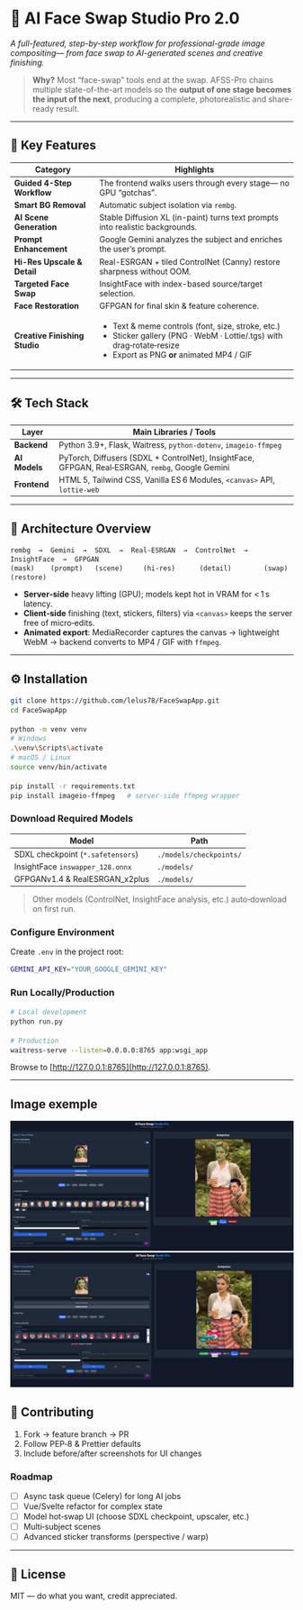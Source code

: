 # 🎨 AI Face Swap Studio Pro 2.0

*A full-featured, step-by-step workflow for professional-grade image compositing— from face swap to AI-generated scenes and creative finishing.*

> **Why?**
> Most “face-swap” tools end at the swap.
> AFSS-Pro chains multiple state-of-the-art models so the **output of one stage becomes the input of the next**, producing a complete, photorealistic and share-ready result.

---

## 🚀 Key Features

| Category                      | Highlights                                                                                                                                                                                   |
| ----------------------------- | -------------------------------------------------------------------------------------------------------------------------------------------------------------------------------------------- |
| **Guided 4-Step Workflow**    | The frontend walks users through every stage— no GPU “gotchas”.                                                                                                                              |
| **Smart BG Removal**          | Automatic subject isolation via `rembg`.                                                                                                                                                     |
| **AI Scene Generation**       | Stable Diffusion XL (in-paint) turns text prompts into realistic backgrounds.                                                                                                                |
| **Prompt Enhancement**        | Google Gemini analyzes the subject and enriches the user’s prompt.                                                                                                                           |
| **Hi-Res Upscale & Detail**   | Real-ESRGAN + tiled ControlNet (Canny) restore sharpness without OOM.                                                                                                                        |
| **Targeted Face Swap**        | InsightFace with index-based source/target selection.                                                                                                                                        |
| **Face Restoration**          | GFPGAN for final skin & feature coherence.                                                                                                                                                   |
| **Creative Finishing Studio** | <ul><li>Text & meme controls (font, size, stroke, etc.)</li><li>Sticker gallery (PNG · WebM · Lottie/.tgs) with drag‑rotate‑resize</li><li>Export as PNG **or** animated MP4 / GIF</li></ul> |

---

## 🛠️ Tech Stack

| Layer         | Main Libraries / Tools                                                                           |
| ------------- | ------------------------------------------------------------------------------------------------ |
| **Backend**   | Python 3.9+, Flask, Waitress, `python-dotenv`, `imageio-ffmpeg`                                  |
| **AI Models** | PyTorch, Diffusers (SDXL + ControlNet), InsightFace, GFPGAN, Real‑ESRGAN, `rembg`, Google Gemini |
| **Frontend**  | HTML 5, Tailwind CSS, Vanilla ES 6 Modules, `<canvas>` API, `lottie-web`                         |

---

## 🧠 Architecture Overview

```
rembg  →  Gemini  →  SDXL  →  Real-ESRGAN  →  ControlNet  →  InsightFace  →  GFPGAN
(mask)    (prompt)   (scene)     (hi-res)      (detail)        (swap)        (restore)
```

* **Server‑side** heavy lifting (GPU); models kept hot in VRAM for < 1 s latency.
* **Client‑side** finishing (text, stickers, filters) via `<canvas>` keeps the server free of micro‑edits.
* **Animated export**: MediaRecorder captures the canvas → lightweight WebM → backend converts to MP4 / GIF with `ffmpeg`.

---

## ⚙️ Installation

```bash
git clone https://github.com/lelus78/FaceSwapApp.git
cd FaceSwapApp

python -m venv venv
# Windows
.\venv\Scripts\activate
# macOS / Linux
source venv/bin/activate

pip install -r requirements.txt
pip install imageio-ffmpeg   # server‑side ffmpeg wrapper
```

### Download Required Models

| Model                             | Path                    |
| --------------------------------- | ----------------------- |
| SDXL checkpoint (`*.safetensors`) | `./models/checkpoints/` |
| InsightFace `inswapper_128.onnx`  | `./models/`             |
| GFPGANv1.4 & RealESRGAN\_x2plus   | `./models/`             |

> Other models (ControlNet, InsightFace analysis, etc.) auto‑download on first run.

### Configure Environment

Create `.env` in the project root:

```bash
GEMINI_API_KEY="YOUR_GOOGLE_GEMINI_KEY"
```

### Run Locally/Production

```bash
# Local development
python run.py

# Production
waitress-serve --listen=0.0.0.0:8765 app:wsgi_app
```

Browse to [http://127.0.0.1:8765](http://127.0.0.1:8765).

---

## Image exemple

![alt text](image-1.png)
![alt text](image.png)

## 🔧 Contributing

1. Fork → feature branch → PR
2. Follow PEP‑8 & Prettier defaults
3. Include before/after screenshots for UI changes

### Roadmap

* [ ] Async task queue (Celery) for long AI jobs
* [ ] Vue/Svelte refactor for complex state
* [ ] Model hot‑swap UI (choose SDXL checkpoint, upscaler, etc.)
* [ ] Multi‑subject scenes
* [ ] Advanced sticker transforms (perspective / warp)

---

## 📜 License

MIT — do what you want, credit appreciated.
